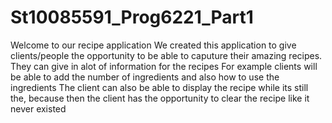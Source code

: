 # St10085591_Prog6221_Part1
Welcome to our recipe application 
We created this application to give clients/people the opportunity to be able to caputure their amazing recipes. 
They can give in alot of information for the recipes
For example clients will be able to add the number of ingredients and also how to use the ingredients
The client can also be able to display the recipe while its still the, because then the client has the opportunity to clear the recipe like it never existed
